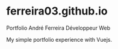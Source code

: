 # ferreira03.github.io

Portfolio André Ferreira Développeur Web

My simple portfolio experience with Vuejs.

